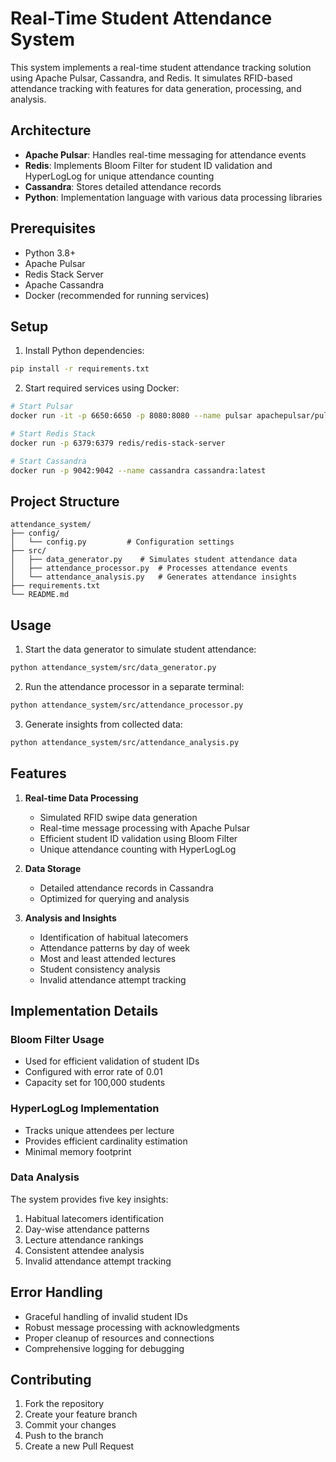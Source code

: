 # Real-Time Student Attendance System

This system implements a real-time student attendance tracking solution using Apache Pulsar, Cassandra, and Redis. It simulates RFID-based attendance tracking with features for data generation, processing, and analysis.

## Architecture

- **Apache Pulsar**: Handles real-time messaging for attendance events
- **Redis**: Implements Bloom Filter for student ID validation and HyperLogLog for unique attendance counting
- **Cassandra**: Stores detailed attendance records
- **Python**: Implementation language with various data processing libraries

## Prerequisites

- Python 3.8+
- Apache Pulsar
- Redis Stack Server
- Apache Cassandra
- Docker (recommended for running services)

## Setup

1. Install Python dependencies:
```bash
pip install -r requirements.txt
```

2. Start required services using Docker:

```bash
# Start Pulsar
docker run -it -p 6650:6650 -p 8080:8080 --name pulsar apachepulsar/pulsar:latest bin/pulsar standalone

# Start Redis Stack
docker run -p 6379:6379 redis/redis-stack-server

# Start Cassandra
docker run -p 9042:9042 --name cassandra cassandra:latest
```

## Project Structure

```
attendance_system/
├── config/
│   └── config.py         # Configuration settings
├── src/
│   ├── data_generator.py    # Simulates student attendance data
│   ├── attendance_processor.py  # Processes attendance events
│   └── attendance_analysis.py   # Generates attendance insights
├── requirements.txt
└── README.md
```

## Usage

1. Start the data generator to simulate student attendance:
```bash
python attendance_system/src/data_generator.py
```

2. Run the attendance processor in a separate terminal:
```bash
python attendance_system/src/attendance_processor.py
```

3. Generate insights from collected data:
```bash
python attendance_system/src/attendance_analysis.py
```

## Features

1. **Real-time Data Processing**
   - Simulated RFID swipe data generation
   - Real-time message processing with Apache Pulsar
   - Efficient student ID validation using Bloom Filter
   - Unique attendance counting with HyperLogLog

2. **Data Storage**
   - Detailed attendance records in Cassandra
   - Optimized for querying and analysis

3. **Analysis and Insights**
   - Identification of habitual latecomers
   - Attendance patterns by day of week
   - Most and least attended lectures
   - Student consistency analysis
   - Invalid attendance attempt tracking

## Implementation Details

### Bloom Filter Usage
- Used for efficient validation of student IDs
- Configured with error rate of 0.01
- Capacity set for 100,000 students

### HyperLogLog Implementation
- Tracks unique attendees per lecture
- Provides efficient cardinality estimation
- Minimal memory footprint

### Data Analysis
The system provides five key insights:
1. Habitual latecomers identification
2. Day-wise attendance patterns
3. Lecture attendance rankings
4. Consistent attendee analysis
5. Invalid attendance attempt tracking

## Error Handling

- Graceful handling of invalid student IDs
- Robust message processing with acknowledgments
- Proper cleanup of resources and connections
- Comprehensive logging for debugging

## Contributing

1. Fork the repository
2. Create your feature branch
3. Commit your changes
4. Push to the branch
5. Create a new Pull Request 
